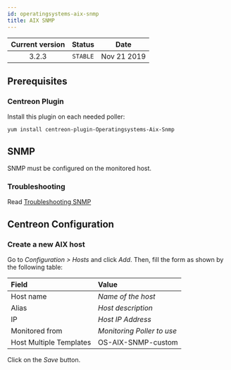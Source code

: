 ```yaml
---
id: operatingsystems-aix-snmp
title: AIX SNMP
---
```


| Current version | Status | Date |
| :-: | :-: | :-: |
| 3.2.3 | `STABLE` | Nov 21 2019 |

## Prerequisites

### Centreon Plugin

Install this plugin on each needed poller:

``` shell
yum install centreon-plugin-Operatingsystems-Aix-Snmp
```

## SNMP

SNMP must be configured on the monitored host.

### Troubleshooting

Read [Troubleshooting SNMP](http://documentation.centreon.com/docs/centreon-plugins/en/latest/user/guide.html#snmp)

## Centreon Configuration

### Create a new AIX host

Go to *Configuration \> Hosts* and click *Add*. Then, fill the form as shown by the following table:

| Field                   | Value                      |
| :---------------------- | :------------------------- |
| Host name               | *Name of the host*         |
| Alias                   | *Host description*         |
| IP                      | *Host IP Address*          |
| Monitored from          | *Monitoring Poller to use* |
| Host Multiple Templates | OS-AIX-SNMP-custom         |

Click on the *Save* button.

